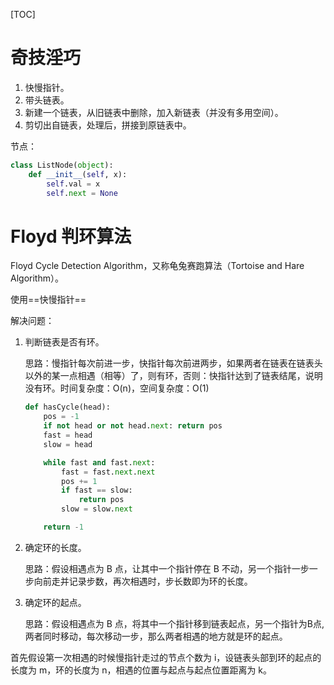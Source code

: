 [TOC]

# 奇技淫巧

1. 快慢指针。
2. 带头链表。
3. 新建一个链表，从旧链表中删除，加入新链表（并没有多用空间）。
4. 剪切出自链表，处理后，拼接到原链表中。



节点：

```python
class ListNode(object):
    def __init__(self, x):
        self.val = x
        self.next = None
```



# Floyd 判环算法

Floyd Cycle Detection Algorithm，又称龟兔赛跑算法（Tortoise and Hare Algorithm）。

使用==快慢指针==

解决问题：

1. 判断链表是否有环。

   思路：慢指针每次前进一步，快指针每次前进两步，如果两者在链表在链表头以外的某一点相遇（相等）了，则有环，否则：快指针达到了链表结尾，说明没有环。时间复杂度：O(n)，空间复杂度：O(1)

   ```python
   def hasCycle(head):
       pos = -1
       if not head or not head.next: return pos
       fast = head
       slow = head
   
       while fast and fast.next:
           fast = fast.next.next
           pos += 1
           if fast == slow:
               return pos
           slow = slow.next
   
       return -1
   ```

   

2. 确定环的长度。

   思路：假设相遇点为 B 点，让其中一个指针停在 B 不动，另一个指针一步一步向前走并记录步数，再次相遇时，步长数即为环的长度。

3. 确定环的起点。

   思路：假设相遇点为 B 点，将其中一个指针移到链表起点，另一个指针为B点,两者同时移动，每次移动一步，那么两者相遇的地方就是环的起点。

   

首先假设第一次相遇的时候慢指针走过的节点个数为  i，设链表头部到环的起点的长度为 m，环的长度为 n，相遇的位置与起点与起点位置距离为 k。

